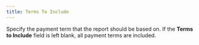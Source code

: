 ```yaml
---
title: Terms To Include
---
```



Specify the payment term that the report should be based on. If the  **Terms to Include** field is left  blank, all payment terms are included.

